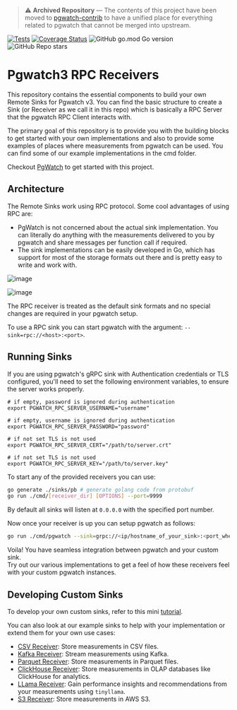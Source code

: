 
> ⚠️ **Archived Repository** — The contents of this project have been moved to [pgwatch-contrib](https://github.com/cybertec-postgresql/pgwatch-contrib) to have a unified place for everything related to pgwatch that cannot be merged into upstream.

[![Tests](https://github.com/destrex271/pgwatch3_rpc_server/actions/workflows/test.yml/badge.svg)](https://github.com/destrex271/pgwatch3_rpc_server/actions/workflows/test.yml)
[![Coverage Status](https://coveralls.io/repos/github/destrex271/pgwatch3_rpc_server/badge.svg?branch=main)](https://coveralls.io/github/destrex271/pgwatch3_rpc_server?branch=main)
![GitHub go.mod Go version](https://img.shields.io/github/go-mod/go-version/destrex271/pgwatch3_rpc_server)
![GitHub Repo stars](https://img.shields.io/github/stars/destrex271/pgwatch3_rpc_server)


# Pgwatch3 RPC Receivers
This repository contains the essential components to build your own Remote Sinks for Pgwatch v3. You can find the basic structure to create a Sink (or Receiver as we call it in this repo) which is basically a RPC Server that the pgwatch RPC Client interacts with.

The primary goal of this repository is to provide you with the building blocks to get started with your own implementations and also to provide some examples of places where measurements from pgwatch can be used. You can find some of our example implementations in the cmd folder.

Checkout <a href="https://github.com/cybertec-postgresql/pgwatch">PgWatch</a> to get started with this project.

## Architecture
The Remote Sinks work using RPC protocol. Some cool advantages of using RPC are:
 - PgWatch is not concerned about the actual sink implementation. You can literally do anything with the measurements delivered to you by pgwatch and share messages per function call if required.
 - The sink implementations can be easily developed in Go, which has support for most of the storage formats out there and is pretty easy to write and work with. 


![image](https://github.com/user-attachments/assets/a759597f-6369-4716-bbd0-573281c54445)

![image](https://github.com/user-attachments/assets/8a09a6fe-5fd2-4c55-b0a2-47a92ed12c3a)


The RPC receiver is treated as the default sink formats and no special changes are required in your pgwatch setup. 

To use a RPC sink you can start pgwatch with the argument: `--sink=rpc://<host>:<port>`.

## Running Sinks

If you are using pgwatch's gRPC sink with 
Authentication credentials or TLS configured, you'll 
need to set the following environment variables, 
to ensure the server works properly.

```
# if empty, password is ignored during authentication
export PGWATCH_RPC_SERVER_USERNAME="username"

# if empty, username is ignored during authentication
export PGWATCH_RPC_SERVER_PASSWORD="password"

# if not set TLS is not used
export PGWATCH_RPC_SERVER_CERT="/path/to/server.crt"

# if not set TLS is not used
export PGWATCH_RPC_SERVER_KEY="/path/to/server.key"
```

To start any of the provided receivers you can use:
```bash
go generate ./sinks/pb # generate golang code from protobuf 
go run ./cmd/[receiver_dir] [OPTIONS] --port=9999
```
By default all sinks will listen at `0.0.0.0` with the specified port number.

Now once your receiver is up you can setup pgwatch as follows:
```bash
go run ./cmd/pgwatch --sink=grpc://<ip/hostname_of_your_sink>:<port_where_recv_is_listening> [OPTIONS]
```

Voila! You have seamless integration between pgwatch and your custom sink.   
Try out our various implementations to get a feel of how these receivers feel with your custom pgwatch instances.

## Developing Custom Sinks

To develop your own custom sinks, refer to this mini [tutorial](TUTORIAL.md).

You can also look at our example sinks to help with your implementation or extend them for your own use cases:

- [CSV Receiver](/cmd/csv_receiver/README.md): Store measurements in CSV files.
- [Kafka Receiver](/cmd/kafka_prod_receiver/README.md): Stream measurements using Kafka.
- [Parquet Receiver](/cmd/parquet_receiver/README.md): Store measurements in Parquet files.
- [ClickHouse Receiver](/cmd/clickhouse_receiver/README.md): Store measurements in OLAP databases like ClickHouse for analytics.
- [LLama Receiver](/cmd/llama_receiver/README.md): Gain performance insights and recommendations from your measurements using `tinyllama`.
- [S3 Receiver](/cmd/s3_receiver/README.md): Store measurements in AWS S3.
